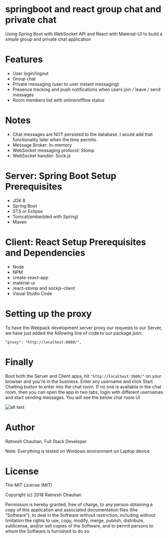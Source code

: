 # springboot and react group chat and private chat
 Using Spring Boot with WebSocket API  and React with Material-UI to build a simple group and private chat application
 
Features
===============
* User login/logout
* Group chat  
* Private messaging (user to user instant messaging)
* Presence tracking and push notifications when users join / leave / send messages
* Room members list with online/offline status

Notes
==========
* Chat messages are NOT persisted to the database. I would add that functionality later when the time permits.
* Message Broker: In-memory 
* WebSocket messaging protocol: Stomp
* WebSocket handler: Sock.js 

Server: Spring Boot Setup Prerequisites 
======================
 * JDK 8
 * Spring Boot
 * STS or Eclipse  
 * Tomcat(embedded with Spring) 
 * Maven

Client: React Setup Prerequisites and Dependencies
==========================
* Node
* NPM
* create-react-app
* material-ui
* react-stomp and sockjs-client
* Visual Studio Code

Setting up the proxy
=========================

To have the Webpack development server proxy our requests to our Server, we have just added the following line of code to our package.json:

<code>"proxy": "http://localhost:8080/", </code>

Finally
=============
Boot both the Server and Client apps, hit <code>"http://localhost:3000/"</code> on your browser and you're in the business. Enter any username and click Start Chatting button to enter into the chat room. If no one is available in the chat room, then you can open the app in two tabs, login with different usernames and start sending messages. You will see the below chat room UI

![alt text](https://github.com/RatneshChauhan/springboot-react-chatroom/blob/master/Client/chat-box.png "Chat Room")

Author
=============
Ratnesh Chauhan, Full Stack Developer

Note: Everything is tested on Windows environment on Laptop device

License
==============
The MIT License (MIT)

Copyright (c) 2018 Ratnesh Chauhan

Permission is hereby granted, free of charge, to any person obtaining a copy of this application and associated documentation files (the "Software"), to deal in the Software without restriction, including without limitation the rights to use, copy, modify, merge, publish, distribute, sublicense, and/or sell copies of the Software, and to permit persons to whom the Software is furnished to do so.


